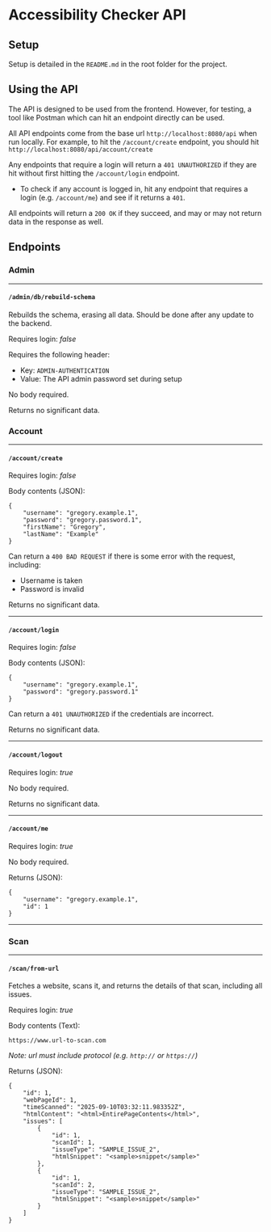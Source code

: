 # Accessibility Checker API

## Setup
Setup is detailed in the `README.md` in the root folder for the project.

## Using the API
The API is designed to be used from the frontend. However, for testing, a tool like Postman which can hit an endpoint directly can be used.

All API endpoints come from the base url `http://localhost:8080/api` when run locally. For example, to hit the `/account/create` endpoint, you should hit `http://localhost:8080/api/account/create`

Any endpoints that require a login will return a `401 UNAUTHORIZED` if they are hit without first hitting the `/account/login` endpoint.
- To check if any account is logged in, hit any endpoint that requires a login (e.g. `/account/me`) and see if it returns a `401`.


All endpoints will return a `200 OK` if they succeed, and may or may not return data in the response as well.

## Endpoints

### Admin

---

#### `/admin/db/rebuild-schema`
Rebuilds the schema, erasing all data. Should be done after any update to the backend.

Requires login: *false*

Requires the following header:
- Key: `ADMIN-AUTHENTICATION`
- Value: The API admin password set during setup

No body required.


Returns no significant data.

### Account

---

#### `/account/create`
Requires login: *false*

Body contents (JSON):
```
{
    "username": "gregory.example.1",
    "password": "gregory.password.1",
    "firstName": "Gregory",
    "lastName": "Example"
}
```

Can return a `400 BAD REQUEST` if there is some error with the request, including:
- Username is taken
- Password is invalid

Returns no significant data.

---

#### `/account/login`
Requires login: *false*

Body contents (JSON):
```
{
    "username": "gregory.example.1",
    "password": "gregory.password.1"
}
```

Can return a `401 UNAUTHORIZED` if the credentials are incorrect.

Returns no significant data.

---

#### `/account/logout`
Requires login: *true*

No body required.

Returns no significant data.

---

#### `/account/me`
Requires login: *true*

No body required.

Returns (JSON):
```
{
    "username": "gregory.example.1",
    "id": 1
}
```

---

### Scan

___

#### `/scan/from-url`
Fetches a website, scans it, and returns the details of that scan, including all issues.

Requires login: *true*

Body contents (Text):
```
https://www.url-to-scan.com
```
*Note: url must include protocol (e.g. `http://` or `https://`)*

Returns (JSON):
```
{
    "id": 1,
    "webPageId": 1,
    "timeScanned": "2025-09-10T03:32:11.983352Z",
    "htmlContent": "<html>EntirePageContents</html>",
    "issues": [
        {
            "id": 1,
            "scanId": 1,
            "issueType": "SAMPLE_ISSUE_2",
            "htmlSnippet": "<sample>snippet</sample>"
        },
        {
            "id": 1,
            "scanId": 2,
            "issueType": "SAMPLE_ISSUE_2",
            "htmlSnippet": "<sample>snippet</sample>"
        }
    ]
}
```
